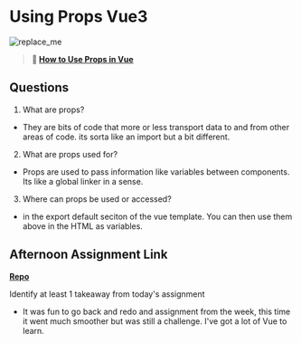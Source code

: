 # Using Props Vue3

![replace_me](https://codeworks.blob.core.windows.net/public/assets/img/illustrations/placeholder.svg)

> **📖 [How to Use Props in Vue](https://codeworksacademy.com/fs-student-guide/resources/wk6/02-Props)**

## Questions

1. What are props?

- They are bits of code that more or less transport data to and from other areas of code. its sorta like an import but a bit different.

2. What are props used for?

- Props are used to pass information like variables between components. Its like a global linker in a sense.

3. Where can props be used or accessed?

- in the export default seciton of the vue template. You can then use them above in the  HTML as variables.

## Afternoon Assignment Link

**[Repo](https://github.com/HawkesJ02/regifted)**

Identify at least 1 takeaway from today's assignment

- It was fun to go back and redo and assignment from the week, this time it went much smoother but was still a challenge. I've got a lot of Vue to learn.
